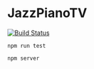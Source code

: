 # JazzPianoTV

[![Build Status](https://travis-ci.org/amypellegrini/JazzPianoTV.svg?branch=recycled-site)](https://travis-ci.org/amypellegrini/JazzPianoTV)

`npm run test`

`npm server`
